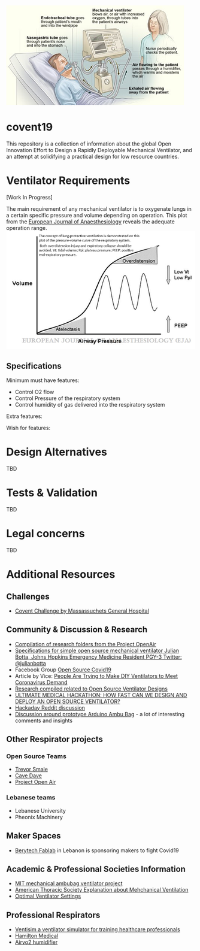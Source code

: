 ![](/img/Ventilators_feat.jpg)

# covent19
This repository is a collection of information about the global Open Innovation Effort to Design a Rapidly Deployable Mechanical Ventilator, and an attempt at solidifying a practical design for low resource countries.

# Ventilator Requirements
[Work In Progress]  

The main requirement of any mechanical ventilator is to oxygenate lungs in a certain specific pressure and volume depending on operation. This plot from the [European Journal of Anaesthesiology](https://journals.lww.com/ejanaesthesiology/fulltext/2008/02000/optimal_ventilator_settings_in_acute_lung_injury.1.aspx) reveals the adequate operation range.
![](/img/PV.png)

## Specifications

Minimum must have features:
- Control O2 flow
- Control Pressure of the respiratory system
- Control humidity of gas delivered into the respiratory system

Extra features:

Wish for features:


# Design Alternatives
TBD

# Tests & Validation
TBD

# Legal concerns
TBD

# Additional Resources

## Challenges
- [Covent Challenge by Massassuchets General Hospital](https://www.coventchallenge.com/)

## Community & Discussion & Research
- [Compilation of research folders from the Project OpenAir](https://drive.google.com/drive/folders/1qtQlHXeLzfgIWJPnlad803tzfmr0Z_7_)
- [Specifications for simple open source mechanical ventilator Julian Botta, Johns Hopkins Emergency Medicine Resident PGY-3
Twitter: @julianbotta](https://docs.google.com/document/d/1FNPwrQjB1qW1330s5-S_-VB0vDHajMWKieJRjINCNeE/preview?fbclid=IwAR3ugu1SGMsacwKi6ycAKJFOMduInSO4WVM8rgmC4CgMJY6cKaGBNR14mpM)
- Facebook Group [Open Source Covid19](https://www.facebook.com/groups/670932227050506)
- Article by Vice: [People Are Trying to Make DIY Ventilators to Meet Coronavirus Demand](https://www.vice.com/en_us/article/5dm4mb/people-are-trying-to-make-diy-ventilators-to-meet-coronavirus-demand)
- [Research compiled related to Open Source Ventilator Designs](docs.google.com/document/d/1RDihfZIOEYs60kPEIVDe7gmsxdYgUosF9sr45mgFxY8/mobilebasic#)
- [ULTIMATE MEDICAL HACKATHON: HOW FAST CAN WE DESIGN AND DEPLOY AN OPEN SOURCE VENTILATOR?](https://hackaday.com/2020/03/12/ultimate-medical-hackathon-how-fast-can-we-design-and-deploy-an-open-source-ventilator/)
- [Hackaday Reddit discussion](https://www.reddit.com/r/Coronavirus/comments/fkhgu3/12_million_member_we_can_do_this_guys_open_source/?utm_medium=android_app&utm_source=share)
- [Discussion around prototype Arduino Ambu Bag](https://www.reddit.com/r/arduino/comments/fkhyp5/using_arduino_to_combat_the_covid19_ventilator/?utm_medium=android_app&utm_source=share) - a lot of interesting comments and insights

## Other Respirator projects
### Open Source Teams
- [Trevor Smale](https://gitlab.com/TrevorSmale/OSV-OpenLung)
- [Cave Dave](https://github.com/cavedave/TogRespirator)
- [Project Open Air](https://www.projectopenair.org/)

### Lebanese teams
- Lebanese University
- Pheonix Machinery

## Maker Spaces
- [Berytech Fablab](https://berytech.org/offices/fablab/) in Lebanon is sponsoring makers to fight Covid19

## Academic & Professional Societies Information
- [MIT mechanical ambubag ventilator project](https://web.mit.edu/2.75/projects/DMD_2010_Al_Husseini.pdf)
- [American Thoracic Society Explanation about Mehchanical Ventilation](https://www.thoracic.org/patients/patient-resources/resources/mechanical-ventilation.pdf)
- [Optimal Ventilator Settings](https://journals.lww.com/ejanaesthesiology/fulltext/2008/02000/optimal_ventilator_settings_in_acute_lung_injury.1.aspx)

## Professional Respirators
- [Ventisim a ventilator simulator for training healthcare professionals](https://www.ventisim.com)
- [Hamilton Medical](https://www.hamilton-medical.com/en/)
- [Airvo2 humidifier](https://www.fphcare.com/us/hospital/adult-respiratory/optiflow/airvo-2-system/)
